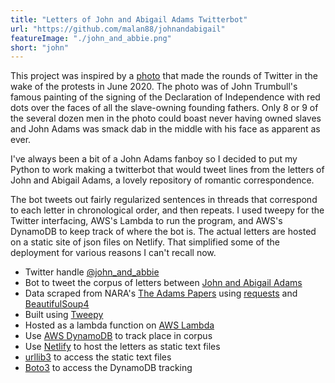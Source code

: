 ```yaml
---
title: "Letters of John and Abigail Adams Twitterbot"
url: "https://github.com/malan88/johnandabigail"
featureImage: "./john_and_abbie.png"
short: "john"
---
```

This project was inspired by a [photo][11] that made the rounds of Twitter in
the wake of the protests in June 2020. The photo was of John Trumbull's famous
painting of the signing of the Declaration of Independence with red dots over
the faces of all the slave-owning founding fathers. Only 8 or 9 of the several
dozen men in the photo could boast never having owned slaves and John Adams was
smack dab in the middle with his face as apparent as ever.

I've always been a bit of a John Adams fanboy so I decided to put my Python to
work making a twitterbot that would tweet lines from the letters of John and
Abigail Adams, a lovely repository of romantic correspondence.

The bot tweets out fairly regularized sentences in threads that correspond to
each letter in chronological order, and then repeats. I used tweepy for the
Twitter interfacing, AWS's Lambda to run the program, and AWS's DynamoDB to keep
track of where the bot is. The actual letters are hosted on a static site of
json files on Netlify. That simplified some of the deployment for various
reasons I can't recall now.

- Twitter handle [@john\_and\_abbie][10]
- Bot to tweet the corpus of letters between [John and Abigail Adams][0]
- Data scraped from NARA's [The Adams Papers][1] using [requests][2] and
  [BeautifulSoup4][3]
- Built using [Tweepy][4]
- Hosted as a lambda function on [AWS Lambda][5]
- Use [AWS DynamoDB][6] to track place in corpus
- Use [Netlify][7] to host the letters as static text files
- [urllib3][8] to access the static text files
- [Boto3][9] to access the DynamoDB tracking

[0]: https://www.masshist.org/digitaladams/archive/letter/
[1]: https://founders.archives.gov/about/Adams
[2]: https://requests.readthedocs.io/en/master/
[3]: https://www.crummy.com/software/BeautifulSoup/
[4]: https://www.tweepy.org/
[5]: https://aws.amazon.com/lambda/
[6]: https://aws.amazon.com/dynamodb/
[7]: https://johnandabigail.netlify.app/1777-04-02-0-john.txt
[8]: https://urllib3.readthedocs.io/en/latest/
[9]: https://boto3.amazonaws.com/v1/documentation/api/latest/index.html
[10]: https://github.com/malan88/johnandabigail
[11]: https://hyperallergic.com/572035/historical-painting-is-altered-to-show-most-declaration-of-independence-signatories-were-enslavers/
